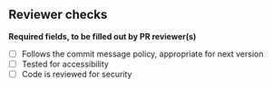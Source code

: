 ## Reviewer checks

**Required fields, to be filled out by PR reviewer(s)**
- [ ] Follows the commit message policy, appropriate for next version
- [ ] Tested for accessibility
- [ ] Code is reviewed for security
